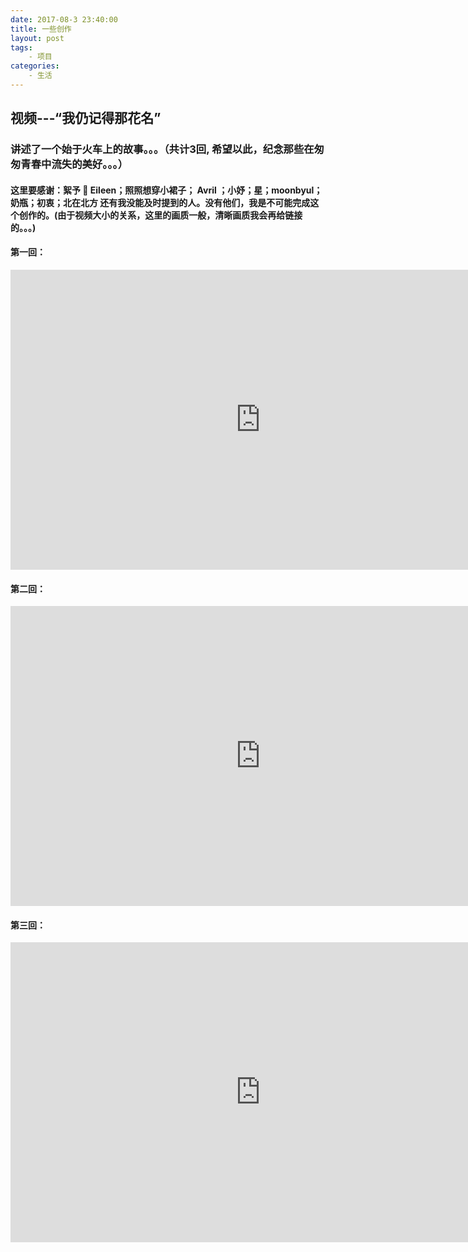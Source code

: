 ```yaml
---
date: 2017-08-3 23:40:00
title: 一些创作
layout: post
tags:
    - 项目
categories:
    - 生活 
---
```

##  视频---“我仍记得那花名”
### 讲述了一个始于火车上的故事。。。（共计3回, 希望以此，纪念那些在匆匆青春中流失的美好。。。）


#### 这里要感谢：絮予 👼 Eileen；照照想穿小裙子； Avril ；小妤；星；moonbyul；奶瓶；初衷；北在北方 还有我没能及时提到的人。没有他们，我是不可能完成这个创作的。(由于视频大小的关系，这里的画质一般，清晰画质我会再给链接的。。。)



#### 第一回：
<iframe width="800" height="480" src="http://gsgs.oss-cn-qingdao.aliyuncs.com/%E5%BD%95%E5%88%B6_2017_08_04_00_47_10_329.mp4" frameborder="0" allowfullscreen></iframe>

#### 第二回：
<iframe width="800" height="480" src="http://gsgs.oss-cn-qingdao.aliyuncs.com/%E5%BD%95%E5%88%B6_2017_08_04_01_23_53_815.mp4" frameborder="0" allowfullscreen></iframe>

#### 第三回：
<iframe width="800" height="480" src="http://gsgs.oss-cn-qingdao.aliyuncs.com/%E5%BD%95%E5%88%B6_2017_08_04_23_00_06_230.mp4" frameborder="0" allowfullscreen></iframe>



